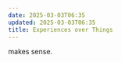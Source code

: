 ```yaml
---
date: 2025-03-03T06:35
updated: 2025-03-03T06:35
title: Experiences over Things
---
```

makes sense.
